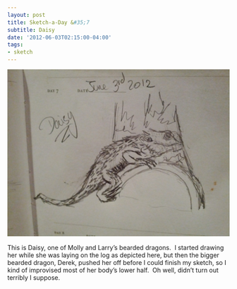 ```yaml
---
layout: post
title: Sketch-a-Day &#35;7
subtitle: Daisy
date: '2012-06-03T02:15:00-04:00'
tags:
- sketch
---
```

![](/images/sketches/sad7-daisy.jpg)

This is Daisy, one of Molly and Larry’s bearded dragons.  I started drawing her while she was laying on the log as depicted here, but then the bigger bearded dragon, Derek, pushed her off before I could finish my sketch, so I kind of improvised most of her body’s lower half.  Oh well, didn’t turn out terribly I suppose.
